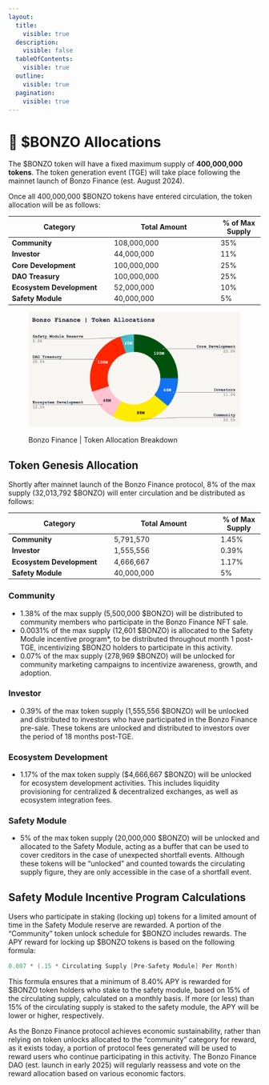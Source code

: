```yaml
---
layout:
  title:
    visible: true
  description:
    visible: false
  tableOfContents:
    visible: true
  outline:
    visible: true
  pagination:
    visible: true
---
```


# 🥧 $BONZO Allocations

The $BONZO token will have a fixed maximum supply of **400,000,000** **tokens**. The token generation event (TGE) will take place following the mainnet launch of Bonzo Finance (est. August 2024).

Once all 400,000,000 $BONZO tokens have entered circulation, the token allocation will be as follows:

<table><thead><tr><th width="190">Category</th><th width="199">Total Amount</th><th>% of Max Supply</th></tr></thead><tbody><tr><td><strong>Community</strong></td><td>108,000,000</td><td>35%</td></tr><tr><td><strong>Investor</strong></td><td>44,000,000</td><td>11%</td></tr><tr><td><strong>Core Development</strong></td><td>100,000,000</td><td>25%</td></tr><tr><td><strong>DAO Treasury</strong></td><td>100,000,000</td><td>25%</td></tr><tr><td><strong>Ecosystem Development</strong></td><td>52,000,000</td><td>10%</td></tr><tr><td><strong>Safety Module</strong></td><td>40,000,000</td><td>5%</td></tr></tbody></table>

<figure><img src=".gitbook/assets/image.png" alt=""><figcaption><p>Bonzo Finance | Token Allocation Breakdown</p></figcaption></figure>

## Token Genesis Allocation

Shortly after mainnet launch of the Bonzo Finance protocol, 8% of the max supply (32,013,792 $BONZO) will enter circulation and be distributed as follows:

<table><thead><tr><th width="190">Category</th><th width="199">Total Amount</th><th>% of Max Supply</th></tr></thead><tbody><tr><td><strong>Community</strong></td><td>5,791,570</td><td>1.45%</td></tr><tr><td><strong>Investor</strong></td><td>1,555,556</td><td>0.39%</td></tr><tr><td><strong>Ecosystem Development</strong></td><td>4,666,667</td><td>1.17%</td></tr><tr><td><strong>Safety Module</strong></td><td>40,000,000</td><td>5%</td></tr></tbody></table>

### **Community**

* 1.38% of the max supply (5,500,000 $BONZO) will be distributed to community members who participate in the Bonzo Finance NFT sale.
* 0.0031% of the max supply (12,601 $BONZO) is allocated to the Safety Module incentive program\*, to be distributed throughout month 1 post-TGE, incentivizing $BONZO holders to participate in this activity.
* 0.07% of the max supply (278,969 $BONZO) will be unlocked for community marketing campaigns to incentivize awareness, growth, and adoption.

### **Investor**

* 0.39% of the max token supply (1,555,556 $BONZO) will be unlocked and distributed to investors who have participated in the Bonzo Finance pre-sale. These tokens are unlocked and distributed to investors over the period of 18 months post-TGE.

### **Ecosystem Development**

* 1.17% of the max token supply ($4,666,667 $BONZO) will be unlocked for ecosystem development activities. This includes liquidity provisioning for centralized & decentralized exchanges, as well as ecosystem integration fees.

### **Safety Module**

* 5% of the max token supply (20,000,000 $BONZO) will be unlocked and allocated to the Safety Module, acting as a buffer that can be used to cover creditors in the case of unexpected shortfall events. Although these tokens will be “unlocked” and counted towards the circulating supply figure, they are only accessible in the case of a shortfall event.

## **Safety Module Incentive Program Calculations**

Users who participate in staking (locking up) tokens for a limited amount of time in the Safety Module reserve are rewarded. A portion of the “Community” token unlock schedule for $BONZO includes rewards. The APY reward for locking up $BONZO tokens is based on the following formula:

```java
0.007 * (.15 * Circulating Supply [Pre-Safety Module] Per Month)
```

This formula ensures that a minimum of 8.40% APY is rewarded for $BONZO token holders who stake to the safety module, based on 15% of the circulating supply, calculated on a monthly basis. If more (or less) than 15% of the circulating supply is staked to the safety module, the APY will be lower or higher, respectively.

As the Bonzo Finance protocol achieves economic sustainability, rather than relying on token unlocks allocated to the “community” category for reward, as it exists today, a portion of protocol fees generated will be used to reward users who continue participating in this activity. The Bonzo Finance DAO (est. launch in early 2025) will regularly reassess and vote on the reward allocation based on various economic factors.
